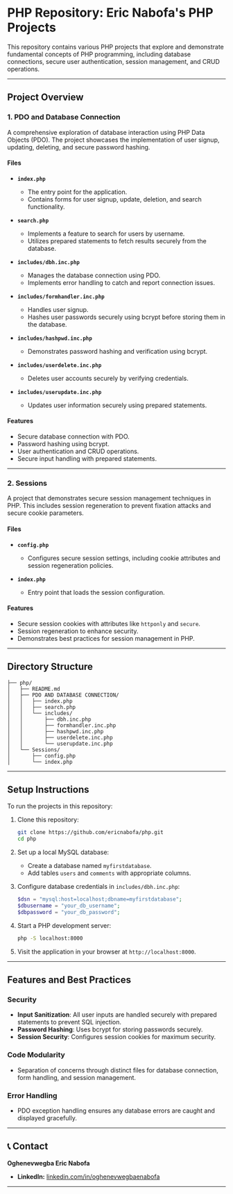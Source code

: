 # PHP Repository: Eric Nabofa's PHP Projects

This repository contains various PHP projects that explore and demonstrate fundamental concepts of PHP programming, including database connections, secure user authentication, session management, and CRUD operations.

---

## Project Overview

### **1. PDO and Database Connection**
A comprehensive exploration of database interaction using PHP Data Objects (PDO). The project showcases the implementation of user signup, updating, deleting, and secure password hashing.

#### **Files**

- **`index.php`**
  - The entry point for the application.
  - Contains forms for user signup, update, deletion, and search functionality.

- **`search.php`**
  - Implements a feature to search for users by username.
  - Utilizes prepared statements to fetch results securely from the database.

- **`includes/dbh.inc.php`**
  - Manages the database connection using PDO.
  - Implements error handling to catch and report connection issues.

- **`includes/formhandler.inc.php`**
  - Handles user signup.
  - Hashes user passwords securely using bcrypt before storing them in the database.

- **`includes/hashpwd.inc.php`**
  - Demonstrates password hashing and verification using bcrypt.

- **`includes/userdelete.inc.php`**
  - Deletes user accounts securely by verifying credentials.

- **`includes/userupdate.inc.php`**
  - Updates user information securely using prepared statements.

#### **Features**

- Secure database connection with PDO.
- Password hashing using bcrypt.
- User authentication and CRUD operations.
- Secure input handling with prepared statements.

---

### **2. Sessions**
A project that demonstrates secure session management techniques in PHP. This includes session regeneration to prevent fixation attacks and secure cookie parameters.

#### **Files**

- **`config.php`**
  - Configures secure session settings, including cookie attributes and session regeneration policies.

- **`index.php`**
  - Entry point that loads the session configuration.

#### **Features**

- Secure session cookies with attributes like `httponly` and `secure`.
- Session regeneration to enhance security.
- Demonstrates best practices for session management in PHP.

---

## Directory Structure

```plaintext
├── php/
│   ├── README.md
│   ├── PDO AND DATABASE CONNECTION/
│   │   ├── index.php
│   │   ├── search.php
│   │   └── includes/
│   │       ├── dbh.inc.php
│   │       ├── formhandler.inc.php
│   │       ├── hashpwd.inc.php
│   │       ├── userdelete.inc.php
│   │       └── userupdate.inc.php
│   └── Sessions/
│       ├── config.php
│       └── index.php
```

---

## Setup Instructions

To run the projects in this repository:

1. Clone this repository:
   ```bash
   git clone https://github.com/ericnabofa/php.git
   cd php
   ```

2. Set up a local MySQL database:
   - Create a database named `myfirstdatabase`.
   - Add tables `users` and `comments` with appropriate columns.

3. Configure database credentials in `includes/dbh.inc.php`:
   ```php
   $dsn = "mysql:host=localhost;dbname=myfirstdatabase";
   $dbusername = "your_db_username";
   $dbpassword = "your_db_password";
   ```

4. Start a PHP development server:
   ```bash
   php -S localhost:8000
   ```

5. Visit the application in your browser at `http://localhost:8000`.

---

## Features and Best Practices

### **Security**
- **Input Sanitization**: All user inputs are handled securely with prepared statements to prevent SQL injection.
- **Password Hashing**: Uses bcrypt for storing passwords securely.
- **Session Security**: Configures session cookies for maximum security.

### **Code Modularity**
- Separation of concerns through distinct files for database connection, form handling, and session management.

### **Error Handling**
- PDO exception handling ensures any database errors are caught and displayed gracefully.

---


## **📞 Contact**  

**Oghenevwegba Eric Nabofa**  
- **LinkedIn:** [linkedin.com/in/oghenevwegbaenabofa](https://www.linkedin.com/in/oghenevwegbaenabofa/)  

---


